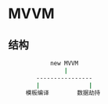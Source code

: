 # MVVM

## 结构

```bash
            new MVVM
                |
        ----------------
        |              |
     模板编译        数据劫持


```